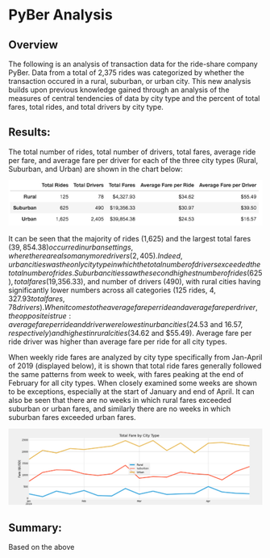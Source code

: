# PyBer Analysis

## Overview 

The following is an analysis of transaction data for the ride-share company PyBer. Data from a total of 2,375 rides was categorized by whether the transaction occured in a rural, suburban, or urban city. This new analysis builds upon previous knowledge gained through an analysis of the measures of central tendencies of data by city type and the percent of total fares, total rides, and total drivers by city type. 

## Results: 

The total number of rides, total number of drivers, total fares, average ride per fare, and average fare per driver for each of the three city types (Rural, Suburban, and Urban) are shown in the chart below: 

![](analysis/pyber_summary_df.png)

It can be seen that the majority of rides (1,625) and the largest total fares ($39,854.38) occurred in urban settings, where there are also many more drivers (2,405). Indeed, urban cities was the only city type in which the total number of drivers exceeded the total number of rides. Suburban cities saw the second highest number of rides (625), total fares ($19,356.33), and number of drivers (490), with rural cities having significantly lower numbers across all categories (125 rides, $4,327.93 total fares, 78 drivers). When it comes to the average fare per ride and average fare per driver, the opposite is true: average fare per ride and driver were lowest in urban cities ($24.53 and $16.57, respectively) and highest in rural cities ($34.62 and $55.49). Average fare per ride driver was higher than average fare per ride for all city types.

When weekly ride fares are analyzed by city type specifically from Jan-April of 2019 (displayed below), it is shown that total ride fares generally followed the same patterns from week to week, with fares peaking at the end of February for all city types. When closely examined some weeks are shown to be exceptions, especially at the start of January and end of April. It can also be seen that there are no weeks in which rural fares exceeded suburban or urban fares, and similarly there are no weeks in which suburban fares exceeded urban fares. 

![](analysis/Pyber_fare_summary.png)

## Summary: 

Based on the above 
